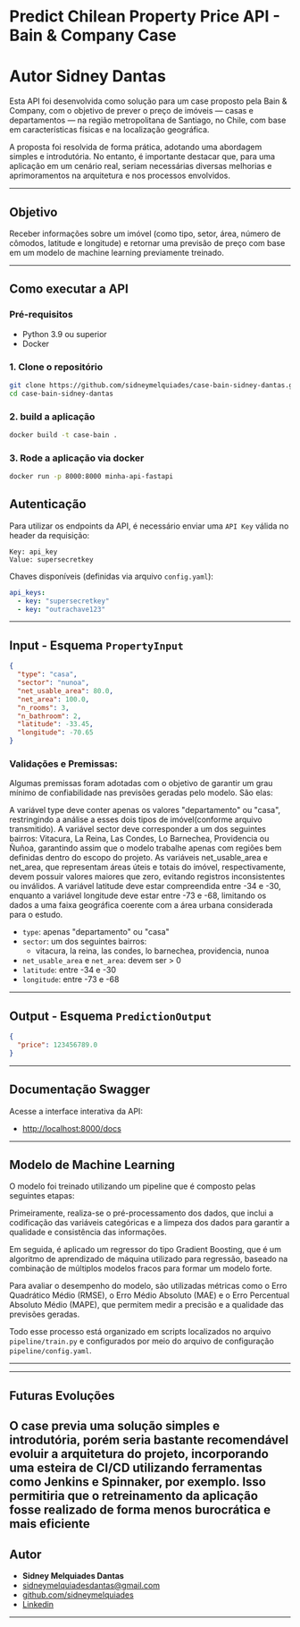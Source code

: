 
#  Predict Chilean Property Price API - Bain & Company Case

# Autor Sidney Dantas

Esta API foi desenvolvida como solução para um case proposto pela Bain & Company, com o objetivo de prever o preço de imóveis — casas e departamentos — na região metropolitana de Santiago, no Chile, com base em características físicas e na localização geográfica.

A proposta foi resolvida de forma prática, adotando uma abordagem simples e introdutória. No entanto, é importante destacar que, para uma aplicação em um cenário real, seriam necessárias diversas melhorias e aprimoramentos na arquitetura e nos processos envolvidos.


---

## Objetivo

Receber informações sobre um imóvel (como tipo, setor, área, número de cômodos, latitude e longitude) e retornar uma previsão de preço com base em um modelo de machine learning previamente treinado.

---

##  Como executar a API

### Pré-requisitos

- Python 3.9 ou superior
- Docker 

### 1. Clone o repositório

```bash
git clone https://github.com/sidneymelquiades/case-bain-sidney-dantas.git
cd case-bain-sidney-dantas
```

### 2. build a aplicação

```bash
docker build -t case-bain .
```

### 3. Rode a aplicação via docker

```bash
docker run -p 8000:8000 minha-api-fastapi

```
##  Autenticação

Para utilizar os endpoints da API, é necessário enviar uma `API Key` válida no header da requisição:

```
Key: api_key
Value: supersecretkey
```

Chaves disponíveis (definidas via arquivo `config.yaml`):

```yaml
api_keys:
  - key: "supersecretkey"
  - key: "outrachave123"
```

---

##  Input - Esquema `PropertyInput`

```json
{
  "type": "casa",
  "sector": "nunoa",
  "net_usable_area": 80.0,
  "net_area": 100.0,
  "n_rooms": 3,
  "n_bathroom": 2,
  "latitude": -33.45,
  "longitude": -70.65
}
```

###  Validações e Premissas:

Algumas premissas foram adotadas com o objetivo de garantir um grau mínimo de confiabilidade nas previsões geradas pelo modelo. São elas:

A variável type deve conter apenas os valores "departamento" ou "casa", restringindo a análise a esses dois tipos de imóvel(conforme arquivo transmitido). A variável sector deve corresponder a um dos seguintes bairros: Vitacura, La Reina, Las Condes, Lo Barnechea, Providencia ou Ñuñoa, garantindo assim que o modelo trabalhe apenas com regiões bem definidas dentro do escopo do projeto. As variáveis net_usable_area e net_area, que representam áreas úteis e totais do imóvel, respectivamente, devem possuir valores maiores que zero, evitando registros inconsistentes ou inválidos. A variável latitude deve estar compreendida entre -34 e -30, enquanto a variável longitude deve estar entre -73 e -68, limitando os dados a uma faixa geográfica coerente com a área urbana considerada para o estudo.

- `type`: apenas "departamento" ou "casa"
- `sector`: um dos seguintes bairros:
  - vitacura, la reina, las condes, lo barnechea, providencia, nunoa
- `net_usable_area` e `net_area`: devem ser > 0
- `latitude`: entre -34 e -30
- `longitude`: entre -73 e -68

---

##  Output - Esquema `PredictionOutput`

```json
{
  "price": 123456789.0
}
```

---

##  Documentação Swagger

Acesse a interface interativa da API:

- [http://localhost:8000/docs](http://localhost:8000/docs)

---

##  Modelo de Machine Learning



O modelo foi treinado utilizando um pipeline que é composto pelas seguintes etapas:

Primeiramente, realiza-se o pré-processamento dos dados, que inclui a codificação das variáveis categóricas e a limpeza dos dados para garantir a qualidade e consistência das informações.

Em seguida, é aplicado um regressor do tipo Gradient Boosting, que é um algoritmo de aprendizado de máquina utilizado para regressão, baseado na combinação de múltiplos modelos fracos para formar um modelo forte.

Para avaliar o desempenho do modelo, são utilizadas métricas como o Erro Quadrático Médio (RMSE), o Erro Médio Absoluto (MAE) e o Erro Percentual Absoluto Médio (MAPE), que permitem medir a precisão e a qualidade das previsões geradas.

Todo esse processo está organizado em scripts localizados no arquivo `pipeline/train.py` e configurados por meio do arquivo de configuração `pipeline/config.yaml`.


---


---

##  Futuras Evoluções

O case previa uma solução simples e introdutória, porém seria bastante recomendável evoluir a arquitetura do projeto, incorporando uma esteira de CI/CD utilizando ferramentas como Jenkins e Spinnaker, por exemplo. Isso permitiria que o retreinamento da aplicação fosse realizado de forma menos burocrática e mais eficiente
---

##  Autor

- **Sidney Melquiades Dantas**
- [sidneymelquiadesdantas@gmail.com](mailto:sidneymelquiadesdantas@gmail.com)
- [github.com/sidneymelquiades](https://github.com/sidneymelquiades)
- [Linkedin](https://www.linkedin.com/in/sidneymelquiadedantas/)

---
